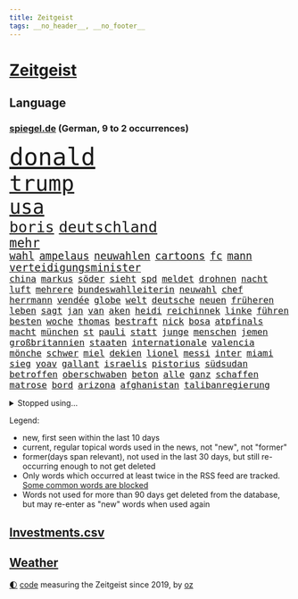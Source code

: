 ```yaml
---
title: Zeitgeist
tags: __no_header__, __no_footer__
---
```


# [Zeitgeist](https://oliz.io/zeitgeist/)

## Language

<h3><a href="https://www.spiegel.de" target="_blank">spiegel.de</a> (German, 9 to 2 occurrences)</h3>
<p style="font-family:monospace">
<span style="font-size:32pt"><a href="news_links.html#donald" class="current">donald</a></span>
<br>
<span style="font-size:29pt"><a href="news_links.html#trump" class="current">trump</a></span>
<br>
<span style="font-size:26pt"><a href="news_links.html#usa" class="current">usa</a></span>
<br>
<span style="font-size:20pt"><a href="news_links.html#boris" class="current">boris</a></span>
<span style="font-size:20pt"><a href="news_links.html#deutschland" class="current">deutschland</a></span>
<br>
<span style="font-size:17pt"><a href="news_links.html#mehr" class="current">mehr</a></span>
<br>
<span style="font-size:14pt"><a href="news_links.html#wahl" class="current">wahl</a></span>
<span style="font-size:14pt"><a href="news_links.html#ampelaus" class="new">ampelaus</a></span>
<span style="font-size:14pt"><a href="news_links.html#neuwahlen" class="current">neuwahlen</a></span>
<span style="font-size:14pt"><a href="news_links.html#cartoons" class="current">cartoons</a></span>
<span style="font-size:14pt"><a href="news_links.html#fc" class="current">fc</a></span>
<span style="font-size:14pt"><a href="news_links.html#mann" class="current">mann</a></span>
<span style="font-size:14pt"><a href="news_links.html#verteidigungsminister" class="current">verteidigungsminister</a></span>
<br>
<span style="font-size:12pt"><a href="news_links.html#china" class="current">china</a></span>
<span style="font-size:12pt"><a href="news_links.html#markus" class="current">markus</a></span>
<span style="font-size:12pt"><a href="news_links.html#söder" class="current">söder</a></span>
<span style="font-size:12pt"><a href="news_links.html#sieht" class="current">sieht</a></span>
<span style="font-size:12pt"><a href="news_links.html#spd" class="current">spd</a></span>
<span style="font-size:12pt"><a href="news_links.html#meldet" class="current">meldet</a></span>
<span style="font-size:12pt"><a href="news_links.html#drohnen" class="current">drohnen</a></span>
<span style="font-size:12pt"><a href="news_links.html#nacht" class="current">nacht</a></span>
<span style="font-size:12pt"><a href="news_links.html#luft" class="current">luft</a></span>
<span style="font-size:12pt"><a href="news_links.html#mehrere" class="current">mehrere</a></span>
<span style="font-size:12pt"><a href="news_links.html#bundeswahlleiterin" class="new">bundeswahlleiterin</a></span>
<span style="font-size:12pt"><a href="news_links.html#neuwahl" class="new">neuwahl</a></span>
<span style="font-size:12pt"><a href="news_links.html#chef" class="current">chef</a></span>
<span style="font-size:12pt"><a href="news_links.html#herrmann" class="new">herrmann</a></span>
<span style="font-size:12pt"><a href="news_links.html#vendée" class="new">vendée</a></span>
<span style="font-size:12pt"><a href="news_links.html#globe" class="new">globe</a></span>
<span style="font-size:12pt"><a href="news_links.html#welt" class="current">welt</a></span>
<span style="font-size:12pt"><a href="news_links.html#deutsche" class="current">deutsche</a></span>
<span style="font-size:12pt"><a href="news_links.html#neuen" class="current">neuen</a></span>
<span style="font-size:12pt"><a href="news_links.html#früheren" class="current">früheren</a></span>
<span style="font-size:12pt"><a href="news_links.html#leben" class="current">leben</a></span>
<span style="font-size:12pt"><a href="news_links.html#sagt" class="current">sagt</a></span>
<span style="font-size:12pt"><a href="news_links.html#jan" class="current">jan</a></span>
<span style="font-size:12pt"><a href="news_links.html#van" class="current">van</a></span>
<span style="font-size:12pt"><a href="news_links.html#aken" class="current">aken</a></span>
<span style="font-size:12pt"><a href="news_links.html#heidi" class="current">heidi</a></span>
<span style="font-size:12pt"><a href="news_links.html#reichinnek" class="new">reichinnek</a></span>
<span style="font-size:12pt"><a href="news_links.html#linke" class="current">linke</a></span>
<span style="font-size:12pt"><a href="news_links.html#führen" class="current">führen</a></span>
<span style="font-size:12pt"><a href="news_links.html#besten" class="current">besten</a></span>
<span style="font-size:12pt"><a href="news_links.html#woche" class="current">woche</a></span>
<span style="font-size:12pt"><a href="news_links.html#thomas" class="current">thomas</a></span>
<span style="font-size:12pt"><a href="news_links.html#bestraft" class="current">bestraft</a></span>
<span style="font-size:12pt"><a href="news_links.html#nick" class="current">nick</a></span>
<span style="font-size:12pt"><a href="news_links.html#bosa" class="new">bosa</a></span>
<span style="font-size:12pt"><a href="news_links.html#atpfinals" class="new">atpfinals</a></span>
<span style="font-size:12pt"><a href="news_links.html#macht" class="current">macht</a></span>
<span style="font-size:12pt"><a href="news_links.html#münchen" class="current">münchen</a></span>
<span style="font-size:12pt"><a href="news_links.html#st" class="current">st</a></span>
<span style="font-size:12pt"><a href="news_links.html#pauli" class="current">pauli</a></span>
<span style="font-size:12pt"><a href="news_links.html#statt" class="current">statt</a></span>
<span style="font-size:12pt"><a href="news_links.html#junge" class="current">junge</a></span>
<span style="font-size:12pt"><a href="news_links.html#menschen" class="current">menschen</a></span>
<span style="font-size:12pt"><a href="news_links.html#jemen" class="current">jemen</a></span>
<span style="font-size:12pt"><a href="news_links.html#großbritannien" class="current">großbritannien</a></span>
<span style="font-size:12pt"><a href="news_links.html#staaten" class="current">staaten</a></span>
<span style="font-size:12pt"><a href="news_links.html#internationale" class="current">internationale</a></span>
<span style="font-size:12pt"><a href="news_links.html#valencia" class="current">valencia</a></span>
<span style="font-size:12pt"><a href="news_links.html#mönche" class="new">mönche</a></span>
<span style="font-size:12pt"><a href="news_links.html#schwer" class="current">schwer</a></span>
<span style="font-size:12pt"><a href="news_links.html#miel" class="new">miel</a></span>
<span style="font-size:12pt"><a href="news_links.html#dekien" class="new">dekien</a></span>
<span style="font-size:12pt"><a href="news_links.html#lionel" class="current">lionel</a></span>
<span style="font-size:12pt"><a href="news_links.html#messi" class="current">messi</a></span>
<span style="font-size:12pt"><a href="news_links.html#inter" class="current">inter</a></span>
<span style="font-size:12pt"><a href="news_links.html#miami" class="current">miami</a></span>
<span style="font-size:12pt"><a href="news_links.html#sieg" class="current">sieg</a></span>
<span style="font-size:12pt"><a href="news_links.html#yoav" class="current">yoav</a></span>
<span style="font-size:12pt"><a href="news_links.html#gallant" class="current">gallant</a></span>
<span style="font-size:12pt"><a href="news_links.html#israelis" class="current">israelis</a></span>
<span style="font-size:12pt"><a href="news_links.html#pistorius" class="current">pistorius</a></span>
<span style="font-size:12pt"><a href="news_links.html#südsudan" class="new">südsudan</a></span>
<span style="font-size:12pt"><a href="news_links.html#betroffen" class="current">betroffen</a></span>
<span style="font-size:12pt"><a href="news_links.html#oberschwaben" class="new">oberschwaben</a></span>
<span style="font-size:12pt"><a href="news_links.html#beton" class="new">beton</a></span>
<span style="font-size:12pt"><a href="news_links.html#alle" class="current">alle</a></span>
<span style="font-size:12pt"><a href="news_links.html#ganz" class="current">ganz</a></span>
<span style="font-size:12pt"><a href="news_links.html#schaffen" class="current">schaffen</a></span>
<span style="font-size:12pt"><a href="news_links.html#matrose" class="new">matrose</a></span>
<span style="font-size:12pt"><a href="news_links.html#bord" class="current">bord</a></span>
<span style="font-size:12pt"><a href="news_links.html#arizona" class="current">arizona</a></span>
<span style="font-size:12pt"><a href="news_links.html#afghanistan" class="current">afghanistan</a></span>
<span style="font-size:12pt"><a href="news_links.html#talibanregierung" class="new">talibanregierung</a></span>
</p>
<details>
<summary>Stopped using...</summary>
<p class="former" style="font-size:12pt">
verstorbenen(1481) analyse(1480) bundesamt(1480) flugzeug(1480) verschiedene(1480) abgeordnete(1477) entdeckung(1477) präsentieren(1477) behörde(1476) demonstranten(1476) jedem(1476) juden(1476) rassistisch(1476) versuchten(1476) wünschen(1476) österreichs(1476) digitalisierung(1475) geschlagen(1475) wichtigste(1475) solidarität(1474) tobt(1474) verschiebt(1474) 65(1473) also(1473) bremer(1473) keller(1473) prüfung(1473) spott(1473) weitgehend(1473) zeichnet(1473) and(1472) aufgerufen(1472) bedenken(1472) bundesweit(1472) erneute(1472) forderte(1472) guter(1472) bestimmt(1471) coronakrise(1471) verbindung(1471) erlassen(1470) zuständige(1470) börse(1469) problemen(1469) stattfinden(1469) vorjahr(1469) wiederholt(1469) dramatisch(1468) rand(1468) unmut(1468) handelt(1467) hintergrund(1467) lügen(1467) schien(1467) stärke(1467) verhindert(1467) beinahe(1466) hotels(1466) leitet(1466) springt(1466) 33(1465) ermittlern(1465) gegangen(1465) manuel(1465) runde(1465) still(1465) 600(1464) debatten(1464) verbindet(1464) 2030(1463) 32(1463) abgehört(1463) hölle(1462) rollen(1462) belegen(1461) lücke(1461) mercedes(1461) tausenden(1461) verkaufen(1461) näher(1459) distanz(1458) holocaust(1458) auftrag(1457) störung(1457) offenbart(1455) pkw(1455) enge(1454) norwegen(1454) tiefen(1453) spitzenreiter(1452) öffentliche(1449) umgeht(1448) landet(1446) karten(1445) favorit(1443) zeigten(1436) geblieben(1435) überfordert(1428) palästinenser(1423) farbe(1421) verdoppelt(1421) niederländer(1367) westliche(1365) lehrerin(1352) politikern(1313) übrig(1286) fußballnationalmannschaft(1270) jahresende(1235) drohende(1234) zerstörte(1213) zugestimmt(1197) insbesondere(1194) erfolgreichste(1180) befürwortet(1164) erkrankte(1162) übertragen(1160) jahrzehnt(1157) realität(1148) angestellten(1147) king(1144) fifa(1140) gesetzentwurf(1124) straftaten(1116) eingeführt(1113) rauswurf(1108) ruhestand(1105) beliebt(1086) militärischen(1069) akw(1059) kiews(1056) verabschieden(1048) ärztin(1048) propaganda(1029) genehmigt(1025) krim(1021) desto(1017) spaltung(1005) betreibt(980) versagen(972) gestärkt(965) beben(938) nationalelf(933) 48(927) großmutter(912) umstände(908) perfekte(907) harter(894) unterliegt(894) westjordanland(894) unterlag(893) weltverband(885) verklagen(881) grün(858) erntet(854) älter(854) finde(853) geste(842) stören(832) globalen(824) notruf(811) raten(802) 63(793) begrenzen(793) talkshow(778) ereignet(776) feierten(769) fortschritt(769) vaters(759) angreifen(753) sauber(747) staatsanwalt(747) großeinsatz(739) rückstand(734) schwarzer(734) carter(731) beantragen(721) äußerung(718) tabu(709) staates(703) wechselte(697) airbus(690) anscheinend(690) wein(688) auflaufen(680) verschafft(680) muster(679) hinnehmen(676) day(658) ansicht(657) perspektive(652) miete(645) zwingt(643) initiative(640) fahrbahn(638) islamistischen(638) verdächtigt(638) berge(632) niederländischen(630) kleinere(625) vermeintliche(620) 150000(619) brauche(614) 2007(610) alonso(610) 51(609) optionen(585) geschehen(582) denkmal(578) genaue(576) wohnen(574) gründung(567) arten(563) deutlicher(560) fußballverband(557) durchgesetzt(552) gemälde(552) jagen(547) forscherin(543) getrieben(541) katrin(535) protestierten(524) fossile(523) landtagswahlen(521) kopenhagen(509) einbestellt(505) wirtschaftlich(505) moschee(497) ralf(493) greta(488) überlegen(486) langjährigen(485) lebend(483) fußballem(480) weisen(476) ärmelkanal(476) pass(475) flieger(473) hunde(467) arbeitslosen(465) aufgrund(465) eauto(461) palästinensische(457) nächster(452) häfen(449) psyche(449) entstand(446) kindesmissbrauch(445) netanyahus(441) torwart(441) ausnahmezustand(438) innere(437) digitalen(432) asylsuchende(430) drehte(430) prägen(429) xabi(429) amerikanischen(424) flüsse(422) alaska(421) bbc(421) momente(420) verfolgung(419) wohnviertel(416) umgehend(414) trinken(413) gewechselt(410) verfahrens(408) weitet(404) rotes(401) sicherheitslage(401) harsche(399) update(397) 76(396) gearbeitet(393) berüchtigte(392) isst(392) verliebt(391) weinen(390) sanitäter(388) demos(381) zusammengestoßen(381) 22jährige(380) veröffentlichung(379) 85(378) bahnsteig(378) vierjährige(378) kritischen(374) kundgebung(370) bestätigte(368) wiedervereinigung(366) angegangen(365) hamasangriff(365) kilometern(365) betonte(363) angeschlagen(359) 1990(357) tipp(357) flugverkehr(355) generalstaatsanwaltschaft(355) jüdinnen(352) schlaf(348) abfall(347) usschauspieler(347) finanzministerium(345) kulturszene(343) friedlich(339) hamasmassaker(339) bundeskartellamt(334) beendete(333) vollständige(331) geschenkt(330) anstehenden(329) psychologe(328) ryan(326) chan(325) ließe(325) bundestagswahl(323) demnächst(319) junis(319) beklagen(318) ausgleich(317) weiblich(317) wahre(313) erinnerung(307) ostdeutsche(302) bahnen(301) luxemburg(301) vorsitz(300) to(298) übernommen(295) kinderpornografie(291) abermals(288) rutscht(287) ordentlich(285) format(281) gesundheitszustand(281) langes(279) badenwürttembergischen(278) meere(276) minus(276) lily(275) musikerin(273) sony(271) boykottiert(270) elton(268) haag(268) girls(264) nachholbedarf(264) potsdamer(264) original(263) rechtens(261) vergewaltigungen(261) besetztes(259) nationalsozialismus(256) stellvertreter(255) populisten(251) innerlich(250) auslösen(249) hing(249) lebenswerk(249) solches(249) fahndet(248) gäbe(246) lösten(245) jahrestag(240) glimpflich(239) auslöser(236) eukommissionspräsidentin(236) supermärkte(236) meistertitel(235) pferde(235) verlorene(235) ewigkeit(234) rihanna(234) north(233) seltsamen(233) sitze(232) urteilte(232) agenda(231) spitzen(231) gewalttat(230) blutbad(229) datenschützer(229) stewart(229) 1982(227) kitchen(227) beruflich(225) aufgearbeitet(224) drohe(224) operationen(222) kippte(221) philosophie(221) durchhalten(219) abgrund(218) langweilig(216) westdeutschland(215) dürfe(214) tvduell(213) kriegsführung(210) laufende(209) überfahrt(209) matchwinner(206) einbruch(205) parlaments(205) riskante(205) space(205) afdabgeordneter(204) grundlegende(204) israelgazakonflikt(204) bekannter(203) hirnforschung(203) unseres(203) statistische(202) schriftstellerin(200) faktencheck(198) getreten(198) fünfjähriger(197) vehement(197) ehrenpräsident(195) objekt(195) transportiert(195) ungarischen(195) einheimische(194) denkbar(192) techniken(191) akteure(188) blue(188) etappe(188) zivilgesellschaft(188) relativ(187) weber(186) kapazität(184) zuwachs(184) 74jährigen(183) jahrhunderts(183) wahlheimat(181) ablauf(180) angelegte(180) diplomatischen(180) sticht(180) dschihadisten(179) gezielten(178) regelung(178) spioniert(178) kontrollen(177) nadal(177) rapstar(175) chemotherapie(174) einbrecher(174) virologe(174) krah(173) nachspiel(173) opas(173) parkplatz(173) stephen(173) verlaufen(173) jessica(172) attentats(171) gekippt(171) laufender(169) abgeschaltet(168) angeschlagenen(168) bundeskabinett(168) eurozone(167) jubelten(167) begrenzten(166) champagner(166) capri(165) impfstoffe(164) klo(164) vermitteln(164) dänische(163) wahlrecht(163) jenna(162) magischen(162) verleumdung(162) lebenserwartung(161) flop(160) mitgefühl(160) reiz(160) schwamm(160) spitzenkandidatin(160) 21jährige(159) ausbreitung(159) blutigen(159) enkel(159) erprobung(158) reul(158) beachtliche(157) genauen(157) 39jährige(156) beschließen(156) entzündet(156) m(156) brutalen(155) europäisches(155) unbekanntes(155) s(154) schütze(154) südamerika(154) verbrenneraus(154) deepmind(153) unterzeichnet(153) geist(152) absagen(151) eras(151) wichtigster(151) 66(150) einsatzkräften(150) hilton(150) linearen(150) ameisen(149) blunt(149) reynolds(149) psychischer(148) umständen(148) schulhof(147) vorgeschichte(147) safe(146) veronika(146) abwehrspieler(145) evakuierungen(145) jeweils(145) steuereinnahmen(144) wählte(144) exmanager(142) normaler(142) pochen(142) bewegende(141) feuerwerkskörper(141) buchtipp(140) kollegin(140) kurswechsel(140) münchens(140) reichsbürgergruppe(140) sonja(140) anfangs(139) herum(139) nrwinnenminister(139) tourist(139) wahlplakat(139) fitness(138) gemeint(138) neunzigerjahre(138) symbolischen(138) führer(137) texaner(137) beeindrucken(136) laufbahn(136) unterstellt(136) blauen(135) diejenigen(135) ermordeten(134) cockpit(133) sportart(133) faktor(132) franken(132) halyna(132) hutchins(132) royal(132) ausgebuht(131) ceos(131) fassung(131) koma(131) lauterbachs(131) brown(129) gebissen(128) heimgesucht(128) magie(128) milliardenschäden(127) ohr(126) tragische(126) zuerst(126) atem(125) behält(125) verfeindeten(125) 106(124) bundeskriminalamt(124) dame(124) grünenabgeordnete(124) rex(124) talent(124) tyrannosaurus(124) diesel(123) einzelhandel(123) interaktiven(123) nostalgie(122) abgerissen(121) fahrlässig(121) gewaltfreie(121) einzelheiten(120) kanzlei(119) coco(118) dingen(118) popsängerin(117) verreisen(117) banker(116) grüner(116) friedensgespräche(115) kümmern(115) mob(115) bände(114) erfinden(114) fachkräften(114) glaubwürdig(114) performance(114) beziehen(113) miriam(113) tödliches(113) wärmewende(113) zimmer(113) eustrafzölle(112) fußballtransfers(112) geschehnisse(112) häufigsten(112) kalt(112) music(112) 88(111) gewählte(111) neuartigen(111) geklappt(110) usmilitär(110) griechischer(109) krankenwagen(109) anhalten(108) bestellungen(108) d(108) erfolglos(108) gezeugt(108) verfehlt(108) erkunden(107) fachmann(107) hauptverdächtiger(107) kremlkritiker(107) scheuen(107) indianapolis(106) 30jährige(105) hamaskommandeur(105) hausmittel(104) k(104) rudert(104) verfassungswidrig(104) alltags(103) fasst(103) funktionen(103) hisbollahmiliz(103) matthäus(103) chipfabrik(102) geltenden(102) tirol(102) oberfläche(101) tvdebatte(101) weltpremiere(101) inlandsgeheimdienst(99) klamroth(99) zivilbevölkerung(99) flughafens(98) küren(98) windgeschwindigkeiten(98) zutiefst(98) masoud(97) neulinge(97) pezeshkian(97) bann(96) clips(96) exnationalspieler(96) engere(95) erzeugen(95) reste(95) viereinhalb(95) jackman(94) turnen(94) coldplay(93) demiral(93) merih(93) out(93) reisenden(93) wolfsgruß(93) tarifverhandlungen(92) verbrennungen(92) ardprogramm(91) datenschützern(91) eigentliche(91) erpressung(91) gauland(91) gelbes(91) gewütet(91) probe(91) prämie(91) sicherheitsmitarbeiter(91) übersehen(91) impfstoff(90) merkt(90) niedrigere(90) weltmeisterin(90) a1(89) außenposten(89) bertelsmann(89) esa(89) geheuer(89) grandslamtitel(89) israelhass(89) magazins(89) zusammenhängen(89) überfiel(89) mocromafia(88) außenpolitiker(87) bahnübergang(87) oberfranken(87) rust(87) brauchte(86) messerstichen(86) sofortigen(86) verstopfte(86) willi(86) auffallend(85) bundeskanzlerin(85) funktion(85) moderat(85) moderiert(85) tattoo(85) tatwaffe(85) akademie(84) bless(84) butler(84) empfänger(84) ermorden(84) god(84) innerparteilicher(84) legitim(84) vermächtnis(84) ablaufen(83) ahmed(83) austausch(83) beigesetzt(83) fanmeile(83) gottes(83) kunstrasen(83) luftschläge(83) yoga(83) ermordete(82) erwärmung(82) 77jährige(81) beschäftigung(81) goldmedaille(81) kinderbetreuung(81) unbeschrankten(81) widmete(81) freundschaften(80) hüten(80) rechtsextremistischen(80) ron(80) 1971(79) gemäßigt(79) gewaltbereitschaft(79) mitt(79) romney(79) sechzigerjahre(79) bandkollege(78) hügel(78) identifikation(78) interpretiert(78) montage(78) dagmar(77) forscherteam(77) gesprächs(77) hingelegt(77) manzel(77) skateboard(77) sprachrohr(77) söldnertums(77) arbeitskräften(76) einstigen(76) längerer(76) saale(76) zukommen(76) homophoben(75) pakt(75) pflegen(75) schmackhafte(75) bandidos(74) body(74) metin(74) nordkoreaner(74) hauptquartier(73) neuköllns(73) statistisches(73) autobombe(72) beispiellos(72) drohnenattacke(72) eingeführte(72) elsass(72) emailadresse(72) jahresgehalt(72) orban(72) reichlich(72) spendengelder(72) trübt(72) ableger(71) heißluftballon(71) raubte(71) reformierte(71) sozialistische(71) stegner(71) thesen(71) vorgesorgt(71) zuneigung(71) zwiespalt(71) annehmen(70) bodenständiger(70) bundesgericht(70) davis(70) hamasterroristen(70) quere(70) debütalbum(69) group(69) merlot(69) mysteriös(69) reinhold(69) annulliert(68) bodyshaming(68) gepflogenheiten(68) gezielte(68) rechner(68) träumte(68) verhaltens(68) verlusten(68) brandanschläge(67) gefangenenaustausch(67) kindergruppe(67) meeresschutz(67) seziert(67) sperrt(67) status(67) streitfragen(67) wirren(67) bewies(66) fischen(66) rügt(66) wettkämpfe(66) computerbrille(65) schwesig(65) viren(65) wahrgenommen(65) walz(65) wetters(65) antiregierungsprotesten(64) ausgebildeten(64) harmlose(64) unübersichtlich(64) verbrauchen(64) verpasste(64) würdigte(64) drauf(63) jackie(63) neffe(63) standard(63) thore(63) wegweisende(63) finalen(62) frontmann(62) gegenschlägen(62) seattle(62) abstürzen(61) charts(61) dienstleistungen(61) geschockt(61) grassiert(61) kinofilm(61) selbstständig(61) terrors(61) vergangen(61) verlass(61) wahlbetrug(61) anstrengung(60) asylbewerbern(60) chemnitz(60) doof(60) dschihadismus(60) militärpräsenz(60) mitreisenden(60) palästinensischer(60) querdenker(60) schlammlawinen(60) sexistisch(60) straßenschlachten(60) traumjob(60) trümmerfeld(60) usamerikanern(60) übernahm(60) anzuschauen(59) busunfall(59) fußgängerzonen(59) konventionen(59) prangern(59) versenkt(59) verursachen(59) israelirankonflikt(58) palliativpflege(58) vorlesen(58) blinde(57) hilfsleistungen(57) straßenzüge(57) szenario(57) uswissenschaftler(57) vizepräsidentschaftskandidaten(57) wurf(57) entsorgung(56) hergestellt(56) fdpfraktionschef(55) präsidiums(55) vereinte(55) begibt(54) blinden(54) folterstaat(54) fotograf(54) sahen(54) bilderbücher(53) risse(53) römisches(53) cbs(52) heißesten(52) intelchipfabrik(52) dosen(51) harren(51) vergewaltigungsvorwürfen(51) verstand(51) werbespot(51) zahnbürsten(51) zugespielt(51) 350000(50) export(50) peinliche(50) profiteure(50) umfassend(50) äh(50) acker(49) entziehen(49) erschafft(49) gewaltbereit(49) verrückter(49) 89(48) irreguläre(48) offenbarung(48) rate(48) riskanten(48) rose(48) trügerisch(48) finanzwelt(47) gendergerechte(47) gier(47) globaler(47) ineinander(47) simples(47) parteifreund(46) selbstbewussten(46) wahlkampagne(46) wiederbelebt(46) kleinkind(45) wirbelt(45) gewisse(44) langsamer(44) rechtswidrig(44) erfuhren(43) instrumentalisiert(43) neuheiten(43) stücke(43) systeme(43) aufgewertet(42) oktoberfest(42) zweites(42) erreger(41) hastig(41) kairo(41) kaution(41) repressionen(41) zusammentun(41) anhaltend(40) brandy(40) branntwein(40) carolin(40) jurist(40) lokführer(40) player(40) felder(39) hailie(39) inneren(39) tierchen(39) wiesn(39) zurücknehmen(39) podcasts(38) ulreich(38) werkzeug(38) wäsche(38) dopingsperre(37) ersann(37) hochburg(37) konsequenz(37) marmoush(37) neustadt(37) vorangehen(37) vušković(37) 47jährige(36) met(36) netze(36) notwendig(36) pferderennen(36) poetische(36) überfüllten(36) fehlendes(35) hamann(35) jauch(35) nationalratswahl(35) quallen(35) spö(35) verunglückten(35) bisweilen(34) braunschweig(34) gerichtshofs(34) millionenpublikum(34) ukrainenews(34) eberl(33) finder(33) kabel(33) kleinstpartei(33) ramstein(33) abgeschnitten(32) befunden(32) carearbeit(32) dunkle(32) durchgewunken(32) kahlschlag(32) kopie(32) leidtragende(32) mutigen(32) berichteten(31) cochefin(31) einkaufen(31) gescheiterten(31) auslandsreise(30) diplomatie(30) schwachstelle(30) shootingstar(30) sotschi(30) storm(30) vorstellbar(30) werksschließungen(30) übertölpeln(30) bescheiden(29) eindämmen(29) koalieren(29) logisch(29) nasser(29) schlüssel(29) uss(29) zweistellig(29) bemerkung(28) brandattacke(28) ehrenamt(28) essverhalten(28) goldmedaillen(28) nachgehen(28) pierre(28) beate(27) brantner(27) exprofis(27) geliebten(27) parlamentarische(27) priester(27) wesentlich(27) antisemitisch(26) einkommens(26) fluchtministerin(26) infiziert(26) konzertkarten(26) niedrige(26) polizeigewerkschaft(26) rioja(26) sicherheitskonferenz(26) sozialpädagogin(26) anton(25) begeisterte(25) chemie(25) hofreiter(25) übergibt(25) barnier(24) dauerten(24) fabriken(24) grausame(24) pc(24) philippinische(24) rocker(24) schwerverbrecher(24) schwieriges(24) cern(23) laurent(23) na(23) picasso(23) tiktokstar(23) viralen(23) aston(22) coronazeit(22) hinkt(22) klimawandelleugner(22) kräftemessen(22) musikvideo(22) nachlesen(22) pelztiere(22) rockstar(22) ufer(22) unbeeindruckt(22) vorführung(22) zusammenpasst(22) ökologische(22) judenhass(21) voigt(21) österreichwahl(21) aggressor(20) brennbarer(20) bestand(19) erich(19) genitalverstümmelung(19) investment(19) kolonialismus(19) reale(19) ammoniumnitrat(18) autofahrern(18) briefwahl(18) euweit(18) gray(18) kolonialisten(18) ladung(18) monats(18) mossad(18) offenheit(18) ruby(18) sue(18) zeitz(18) bomber(17) marketing(17) minderheit(17) misere(17) pagerattacke(17) plakat(17) polizeibeamten(17) widersprach(17) abzuwehren(16) chipfabriken(16) grünheide(16) kolonie(16) rauchfrei(16) wohngebäude(16) 58jährige(15) 74jähriger(15) dokumentierte(15) fortuna(15) christliche(14) durchquert(14) flügeln(14) strafbefehl(14) tornados(14) tüfteln(14) 43jährige(13) fernsehpreis(13) fische(13) gegensätze(13) ignorierte(13) landstrich(13) photographer(13) sally(13) volkswagens(13) year(13) brett(12) demis(12) erzbischof(12) klimaaktivistin(12) kopfgeld(12) memoiren(12) plaudert(12) tanzt(12) detonationen(11) sportdirektor(11) stellungen(11) zeitgeist(11)
</p>
</details>
<p>Legend:
<ul>
<li><span class="new">new</span>, first seen within the last 10 days</li>
<li><span class="current">current</span>, regular topical words used in the news, not "new", not "former"</li>
<li><span class="former">former(days span relevant)</span>, not used in the last 30 days, but still re-occurring enough to not get deleted</li>
<li>Only words which occurred at least twice in the RSS feed are tracked. <a href="language/filters.py">Some common words are blocked</a></li>
<li>Words not used for more than 90 days get deleted from the database, but may re-enter as "new" words when used again</li>
</ul>
</p>

## [Investments](investments.html)[.csv](investments.csv)

## [Weather](weather.html)

<footer>
<a href="javascript:toggleTheme()" class="nav">🌓</a>
<a href="https://github.com/ooz/zeitgeist">code</a> measuring the Zeitgeist since 2019, by <a href="https://oliz.io">oz</a>
</footer>
